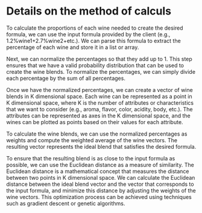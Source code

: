 # Details on the method of calculs

To calculate the proportions of each wine needed to create the desired formula, we can use the input formula provided by the client (e.g., 1.2%wine1+2.7%wine2+etc.). We can parse this formula to extract the percentage of each wine and store it in a list or array.

Next, we can normalize the percentages so that they add up to 1. This step ensures that we have a valid probability distribution that can be used to create the wine blends. To normalize the percentages, we can simply divide each percentage by the sum of all percentages.

Once we have the normalized percentages, we can create a vector of wine blends in K dimensional space. Each wine can be represented as a point in K dimensional space, where K is the number of attributes or characteristics that we want to consider (e.g., aroma, flavor, color, acidity, body, etc.). The attributes can be represented as axes in the K dimensional space, and the wines can be plotted as points based on their values for each attribute.

To calculate the wine blends, we can use the normalized percentages as weights and compute the weighted average of the wine vectors. The resulting vector represents the ideal blend that satisfies the desired formula.

To ensure that the resulting blend is as close to the input formula as possible, we can use the Euclidean distance as a measure of similarity. The Euclidean distance is a mathematical concept that measures the distance between two points in K dimensional space. We can calculate the Euclidean distance between the ideal blend vector and the vector that corresponds to the input formula, and minimize this distance by adjusting the weights of the wine vectors. This optimization process can be achieved using techniques such as gradient descent or genetic algorithms.
